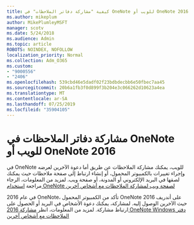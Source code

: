 ```yaml
---
title: كيفية "مشاركة دفاتر الملاحظات" في OneNote للويب أو OneNote 2016
ms.author: mikeplum
author: MikePlumleyMSFT
manager: scotv
ms.date: 5/24/2018
ms.audience: Admin
ms.topic: article
ROBOTS: NOINDEX, NOFOLLOW
localization_priority: Normal
ms.collection: Adm_O365
ms.custom:
- "9000556"
- "2406"
ms.openlocfilehash: 539cbd46e5dadf02f23bdbdecbb6e50fbec7aa45
ms.sourcegitcommit: 20b6a1fb3f0d899f3b204e3c066262d10623a4ea
ms.translationtype: MT
ms.contentlocale: ar-SA
ms.lasthandoff: 07/25/2019
ms.locfileid: "35904105"
---
```

# <a name="share-notebooks-in-onenote-for-the-web-or-onenote-2016"></a>مشاركة دفاتر الملاحظات في OneNote للويب أو OneNote 2016

في OneNote للويب، يمكنك مشاركة الملاحظات عن طريق أما دعوة الآخرين لعرضه وإجراء تغييرات بالكمبيوتر المحمول، أو إنشاء ارتباط إلى صفحة ملاحظات حيث يمكنك لصقها في البريد الإلكتروني أو المدونة، أو صفحة ويب. لمزيد من المعلومات، الرجاء مراجعة [استخدام OneNote لصفحة ويب لمشاركة الملاحظات مع أشخاص آخرين](https://support.office.com/article/D3481FBE-E06C-4883-B7E9-B2EE9F38AED3)

في عام 2016 OneNote، تأكد من الكمبيوتر المحمول OneNote 2016 على أندريف حيث الآخرين الوصول إليه. لمشاركة، يمكنك دعوة الأشخاص في البريد أو الحصول على ارتباط مشاركة. لمزيد من المعلومات، انظر [مشاركة 2016 OneNote Windows دفتر الملاحظات مع أشخاص آخرين](https://support.office.com/article/d14b6033-7a95-4536-9216-bb0a5e0f8285)